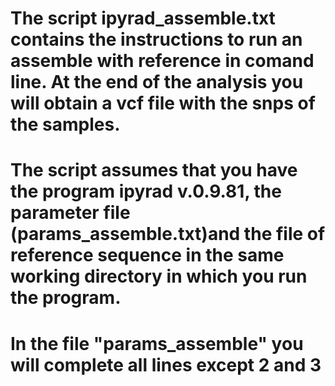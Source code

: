 # The script ipyrad_assemble.txt contains the instructions to run an assemble with reference in comand line. At the end of the analysis you will obtain a vcf file with the snps of the samples.
# The script assumes that you have the program ipyrad v.0.9.81, the parameter file (params_assemble.txt)and the file of reference sequence in the same working directory in which you run the program.

# In the file "params_assemble" you will complete all lines except 2 and 3

